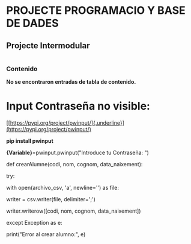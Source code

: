
# PROJECTE PROGRAMACIO Y BASE DE DADES

## Projecte Intermodular

#

### Contenido

**No se encontraron entradas de tabla de contenido.**

#  **Input Contraseña no visible:**

[[https://pypi.org/project/pwinput/]{.underline}](https://pypi.org/project/pwinput/)

**pip install pwinput**

**{Variable}**=pwinput.pwinput(\"Introduce tu Contraseña: \")

def crearAlumne(codi, nom, cognom, data_naixement):

try:

with open(archivo_csv, \'a\', newline=\'\') as file:

writer = csv.writer(file, delimiter=\';\')

writer.writerow(\[codi, nom, cognom, data_naixement\])

except Exception as e:

print(\"Error al crear alumno:\", e)
